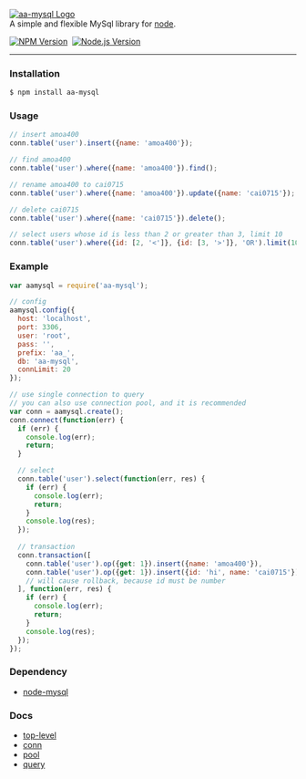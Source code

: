 [![aa-mysql Logo](http://cdn.amoa400.com/github/aa-mysql.small.png)](https://github.com/amoa400/aa-mysql)  
A simple and flexible MySql library for [node](http://nodejs.org).  

[![NPM Version](https://img.shields.io/npm/v/aa-mysql.svg?style=flat-square)](https://www.npmjs.org/package/aa-mysql)&nbsp;&nbsp;[![Node.js Version](https://img.shields.io/badge/node.js-%3E%3D_0.6-brightgreen.svg?style=flat-square)](http://nodejs.org/download/)


***

### Installation
```bash
$ npm install aa-mysql
```

### Usage
```js
// insert amoa400
conn.table('user').insert({name: 'amoa400'});

// find amoa400
conn.table('user').where({name: 'amoa400'}).find();

// rename amoa400 to cai0715
conn.table('user').where({name: 'amoa400'}).update({name: 'cai0715'});

// delete cai0715
conn.table('user').where({name: 'cai0715'}).delete();

// select users whose id is less than 2 or greater than 3, limit 10
conn.table('user').where({id: [2, '<']}, {id: [3, '>']}, 'OR').limit(10).select();
```

### Example
```js
var aamysql = require('aa-mysql');

// config
aamysql.config({
  host: 'localhost',
  port: 3306,
  user: 'root',
  pass: '',
  prefix: 'aa_',
  db: 'aa-mysql',
  connLimit: 20
});

// use single connection to query
// you can also use connection pool, and it is recommended
var conn = aamysql.create();
conn.connect(function(err) {
  if (err) {
    console.log(err);
    return;
  }

  // select
  conn.table('user').select(function(err, res) {
    if (err) {
      console.log(err);
      return;
    }
    console.log(res);
  });
  
  // transaction
  conn.transaction([
    conn.table('user').op({get: 1}).insert({name: 'amoa400'}),
    conn.table('user').op({get: 1}).insert({id: 'hi', name: 'cai0715'})
    // will cause rollback, because id must be number
  ], function(err, res) {
    if (err) {
      console.log(err);
      return;
    }
    console.log(res);
  });
});
```

### Dependency 
 * [node-mysql](https://github.com/felixge/node-mysql) 

### Docs
  
 * [top-level](https://github.com/amoa400/aa-mysql/wiki/top-level)
 * [conn](https://github.com/amoa400/aa-mysql/wiki/conn)
 * [pool](https://github.com/amoa400/aa-mysql/wiki/pool)
 * [query](https://github.com/amoa400/aa-mysql/wiki/query)
